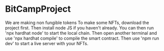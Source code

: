 # BitCampProject
We are making non fungible tokens 
To make some NFTs, download the project first. Then install node JS if you haven't already. 
You can then run 'npx hardhat node' to start the local chain. Then open another terminal and use 'npx hardhat compile' to compile the smart contract. Then use 'npm run dev' to start a live server with your NFTs.
